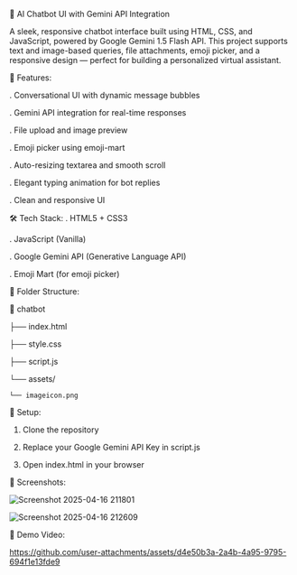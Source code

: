 🧠 AI Chatbot UI with Gemini API Integration

A sleek, responsive chatbot interface built using HTML, CSS, and JavaScript, powered by Google Gemini 1.5 Flash API. This project supports text and image-based queries, file attachments, emoji picker, and a responsive design — perfect for building a personalized virtual assistant.

🚀 Features:

. Conversational UI with dynamic message bubbles

. Gemini API integration for real-time responses

. File upload and image preview

. Emoji picker using emoji-mart

. Auto-resizing textarea and smooth scroll

. Elegant typing animation for bot replies

. Clean and responsive UI

🛠️ Tech Stack:
. HTML5 + CSS3

. JavaScript (Vanilla)

. Google Gemini API (Generative Language API)

. Emoji Mart (for emoji picker)

📂 Folder Structure:

📁 chatbot

├── index.html

├── style.css

├── script.js

└── assets/

    └── imageicon.png
    
🔧 Setup:
1. Clone the repository

2. Replace your Google Gemini API Key in script.js

3. Open index.html in your browser

📸 Screenshots:

![Screenshot 2025-04-16 211801](https://github.com/user-attachments/assets/d9c44bf5-ae58-4655-ba64-ded73cbe9ce7)

![Screenshot 2025-04-16 212609](https://github.com/user-attachments/assets/5b2e980a-7ae3-4f89-a962-cdbc8c42df3c)

🎥 Demo Video:

https://github.com/user-attachments/assets/d4e50b3a-2a4b-4a95-9795-694f1e13fde9



